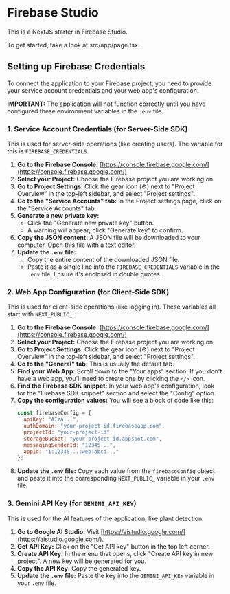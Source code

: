 # Firebase Studio

This is a NextJS starter in Firebase Studio.

To get started, take a look at src/app/page.tsx.

## Setting up Firebase Credentials

To connect the application to your Firebase project, you need to provide your service account credentials and your web app's configuration.

**IMPORTANT:** The application will not function correctly until you have configured these environment variables in the `.env` file.

### 1. Service Account Credentials (for Server-Side SDK)

This is used for server-side operations (like creating users). The variable for this is `FIREBASE_CREDENTIALS`.

1.  **Go to the Firebase Console:** [https://console.firebase.google.com/](https://console.firebase.google.com/)
2.  **Select your Project:** Choose the Firebase project you are working on.
3.  **Go to Project Settings:** Click the gear icon (⚙️) next to "Project Overview" in the top-left sidebar, and select "Project settings".
4.  **Go to the "Service Accounts" tab:** In the Project settings page, click on the "Service Accounts" tab.
5.  **Generate a new private key:**
    *   Click the "Generate new private key" button.
    *   A warning will appear; click "Generate key" to confirm.
6.  **Copy the JSON content:** A JSON file will be downloaded to your computer. Open this file with a text editor.
7.  **Update the `.env` file:**
    *   Copy the entire content of the downloaded JSON file.
    *   Paste it as a single line into the `FIREBASE_CREDENTIALS` variable in the `.env` file. Ensure it's enclosed in double quotes.

### 2. Web App Configuration (for Client-Side SDK)

This is used for client-side operations (like logging in). These variables all start with `NEXT_PUBLIC_`.

1.  **Go to the Firebase Console:** [https://console.firebase.google.com/](https://console.firebase.google.com/)
2.  **Select your Project:** Choose the Firebase project you are working on.
3.  **Go to Project Settings:** Click the gear icon (⚙️) next to "Project Overview" in the top-left sidebar, and select "Project settings".
4.  **Go to the "General" tab:** This is usually the default tab.
5.  **Find your Web App:** Scroll down to the "Your apps" section. If you don't have a web app, you'll need to create one by clicking the `</>` icon.
6.  **Find the Firebase SDK snippet:** In your web app's configuration, look for the "Firebase SDK snippet" section and select the "Config" option.
7.  **Copy the configuration values:** You will see a block of code like this:
    ```javascript
    const firebaseConfig = {
      apiKey: "AIza...",
      authDomain: "your-project-id.firebaseapp.com",
      projectId: "your-project-id",
      storageBucket: "your-project-id.appspot.com",
      messagingSenderId: "12345...",
      appId: "1:12345...:web:abcd..."
    };
    ```
8.  **Update the `.env` file:** Copy each value from the `firebaseConfig` object and paste it into the corresponding `NEXT_PUBLIC_` variable in your `.env` file.

### 3. Gemini API Key (for `GEMINI_API_KEY`)

This is used for the AI features of the application, like plant detection.

1.  **Go to Google AI Studio:** Visit [https://aistudio.google.com/](https://aistudio.google.com/).
2.  **Get API Key:** Click on the "Get API key" button in the top left corner.
3.  **Create API Key:** In the menu that opens, click "Create API key in new project". A new key will be generated for you.
4.  **Copy the API Key:** Copy the generated key.
5.  **Update the `.env` file:** Paste the key into the `GEMINI_API_KEY` variable in your `.env` file.

